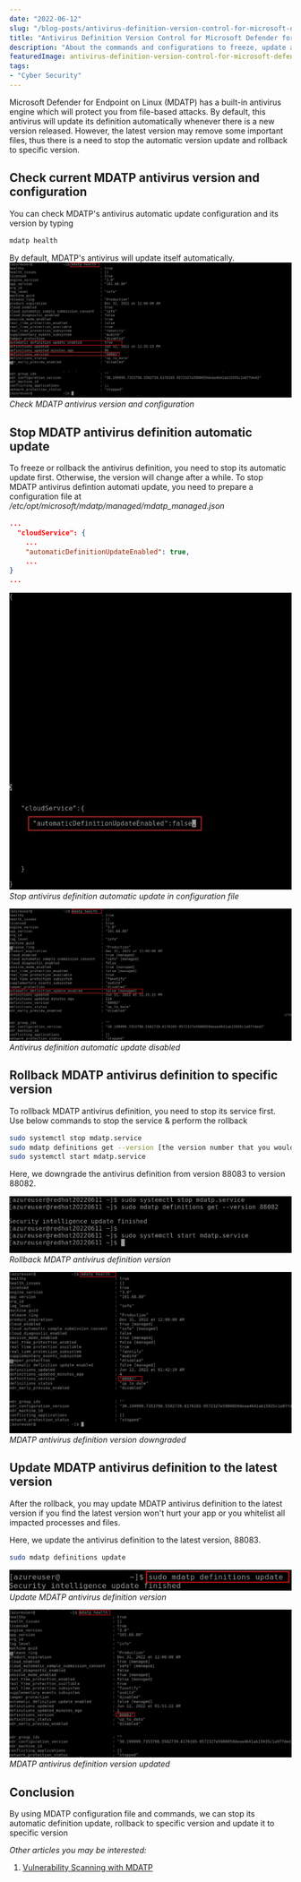 ```yaml
---
date: "2022-06-12"
slug: "/blog-posts/antivirus-definition-version-control-for-microsoft-defender-for-endpoint-on-linux/"
title: "Antivirus Definition Version Control for Microsoft Defender for Endpoint on Linux"
description: "About the commands and configurations to freeze, update and rollback antivirus definition version for Microsoft Defender for Endpoint on Linux (MDATP)"
featuredImage: antivirus-definition-version-control-for-microsoft-defender-for-endpoint-on-linux.png
tags: 
- "Cyber Security"
---
```

Microsoft Defender for Endpoint on Linux (MDATP) has a built-in antivirus engine which will protect you from file-based attacks. By default, this antivirus will update its definition automatically whenever there is a new version released. However, the latest version may remove some important files, thus there is a need to stop the automatic version update and rollback to specific version.

## Check current MDATP antivirus version and configuration
You can check MDATP's antivirus automatic update configuration and its version by typing
```bash
mdatp health
```
By default, MDATP's antivirus will update itself automatically.
![Check MDATP antivirus version and configuration](../../images/antivirus-definition-version-control-for-microsoft-defender-for-endpoint-on-linux/check-mdatp-antivirus-version-and-configuration.jpg)
*Check MDATP antivirus version and configuration*

## Stop MDATP antivirus definition automatic update
To freeze or rollback the antivirus definition, you need to stop its automatic update first. Otherwise, the version will change after a while.
To stop MDATP antivirus defintion automati update, you need to prepare a configuration file at */etc/opt/microsoft/mdatp/managed/mdatp_managed.json*
```json
...
  "cloudService": {
    ...
    "automaticDefinitionUpdateEnabled": true,
    ...
}
...
```
![Stop antivirus definition automatic update in configuration file](../../images/antivirus-definition-version-control-for-microsoft-defender-for-endpoint-on-linux/stop-antivirus-definition-automatic-update-in-configuration-file.jpg)
*Stop antivirus definition automatic update in configuration file*

![Antivirus definition automatic update disabled](../../images/antivirus-definition-version-control-for-microsoft-defender-for-endpoint-on-linux/antivirus-definition-automatic-update-disabled.jpg)
*Antivirus definition automatic update disabled*

## Rollback MDATP antivirus definition to specific version
To rollback MDATP antivirus definition, you need to stop its service first. Use below commands to stop the service & perform the rollback
```bash
sudo systemctl stop mdatp.service
sudo mdatp definitions get --version [the version number that you would like to rollback to]
sudo systemctl start mdatp.service
```
Here, we downgrade the antivirus definition from version 88083 to version 88082.

![Rollback MDATP antivirus definition version](../../images/antivirus-definition-version-control-for-microsoft-defender-for-endpoint-on-linux/rollback-MDATP-antivirus-definition-version.jpg)
*Rollback MDATP antivirus definition version*

![MDATP antivirus definition version downgraded](../../images/antivirus-definition-version-control-for-microsoft-defender-for-endpoint-on-linux/MDATP-antivirus-definition-version-downgraded.jpg)
*MDATP antivirus definition version downgraded*

## Update MDATP antivirus definition to the latest version
After the rollback, you may update MDATP antivirus definition to the latest version if you find the latest version won't hurt your app or you whitelist all impacted processes and files.

Here, we update the antivirus definition to the latest version, 88083.

```bash
sudo mdatp definitions update
```

![Update MDATP antivirus definition version](../../images/antivirus-definition-version-control-for-microsoft-defender-for-endpoint-on-linux/update-MDATP-antivirus-definition-version.jpg)
*Update MDATP antivirus definition version*

![MDATP antivirus definition version updated](../../images/antivirus-definition-version-control-for-microsoft-defender-for-endpoint-on-linux/MDATP-antivirus-definition-version-updated.jpg)
*MDATP antivirus definition version updated*

## Conclusion
By using MDATP configuration file and commands, we can stop its automatic definition update, rollback to specific version and update it to specific version


*Other articles you may be interested:*
1. [Vulnerability Scanning with MDATP](/blog-posts/vulnerability-scanning-in-microsoft-defender-for-server/)